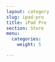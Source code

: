 ```yaml
---
layout: category
slug: ipad-pro
title: iPad Pro
section: Store
menu:
  categories:
    weight: 5

---
```

